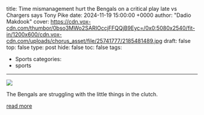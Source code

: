 title: Time mismanagement hurt the Bengals on a critical play late vs Chargers says Tony Pike
date: 2024-11-19 15:00:00 +0000
author: "Dadio Makdook"
cover: https://cdn.vox-cdn.com/thumbor/0bso3MWo2SARIOccjFFQQjB9Eyc=/0x0:5080x2540/fit-in/1200x600/cdn.vox-cdn.com/uploads/chorus_asset/file/25741777/2185481489.jpg
draft: false
top: false
type: post
hide: false
toc: false
tags:
  - Sports
categories:
  - sports
---

![](https://cdn.vox-cdn.com/thumbor/0bso3MWo2SARIOccjFFQQjB9Eyc=/0x0:5080x2540/fit-in/1200x600/cdn.vox-cdn.com/uploads/chorus_asset/file/25741777/2185481489.jpg)

The Bengals are struggling with the little things in the clutch.

[read more](https://www.cincyjungle.com/2024/11/19/24300487/time-mismanagement-hurt-the-bengals-on-a-critical-play-late-vs-chargers-says-tony-pike)
